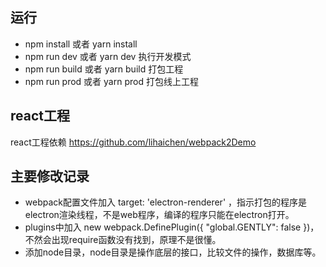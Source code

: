 ## 运行
- npm install 或者 yarn install 
- npm run dev 或者 yarn dev 执行开发模式
- npm run build 或者 yarn build 打包工程
- npm run prod 或者 yarn prod 打包线上工程

## react工程
react工程依赖
https://github.com/lihaichen/webpack2Demo
## 主要修改记录
- webpack配置文件加入  target: 'electron-renderer' ，指示打包的程序是electron渲染线程，不是web程序，编译的程序只能在electron打开。
- plugins中加入 new webpack.DefinePlugin({ "global.GENTLY": false })，不然会出现require函数没有找到，原理不是很懂。
- 添加node目录，node目录是操作底层的接口，比较文件的操作，数据库等。